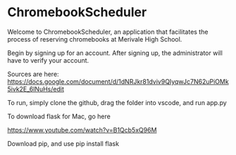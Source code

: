 # ChromebookScheduler
Welcome to ChromebookScheduler, an application that facilitates the process of reserving chromebooks at Merivale High School.

Begin by signing up for an account. After signing up, the administrator will have to verify your account.

Sources are here: https://docs.google.com/document/d/1dNRJkr81dviv9QIyqwJc7N62uPiOMk5ivk2E_6lNuHs/edit

To run, simply clone the github, drag the folder into vscode, and run app.py

To download flask for Mac, go here

https://www.youtube.com/watch?v=B1Qcb5xQ96M

Download pip, and use pip install flask

